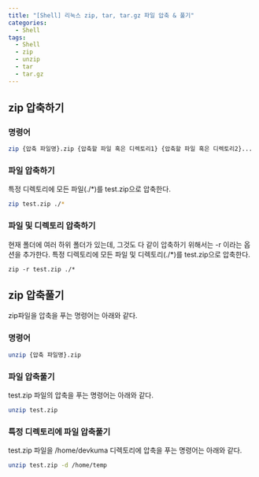 ```yaml
---
title: "[Shell] 리눅스 zip, tar, tar.gz 파일 압축 & 풀기"
categories:
  - Shell
tags:
  - Shell
  - zip
  - unzip
  - tar
  - tar.gz
---
```


## zip 압축하기

### 명령어

```bash
zip {압축 파일명}.zip {압축할 파일 혹은 디렉토리1} {압축할 파일 혹은 디렉토리2}...
```

### 파일 압축하기

특정 디렉토리에 모든 파일(./*)를 test.zip으로 압축한다.

```bash
zip test.zip ./*
```
### 파일 및 디렉토리 압축하기

현재 폴더에 여러 하위 폴더가 있는데, 그것도 다 같이 압축하기 위해서는 -r 이라는 옵션을 추가한다.
특정 디렉토리에 모든 파일 및 디렉토리(./*)를 test.zip으로 압축한다.

```
zip -r test.zip ./*
```

## zip 압축풀기

zip파일을 압축을 푸는 명령어는 아래와 같다.

### 명령어

```bash
unzip {압축 파일명}.zip
```

### 파일 압축풀기

test.zip 파일의 압축을 푸는 명령어는 아래와 같다.

```bash
unzip test.zip
```

### 특정 디렉토리에 파일 압축풀기

test.zip 파일을 /home/devkuma 디렉토리에 압축을 푸는 명령어는 아래와 같다.

```bash
unzip test.zip -d /home/temp 
```

